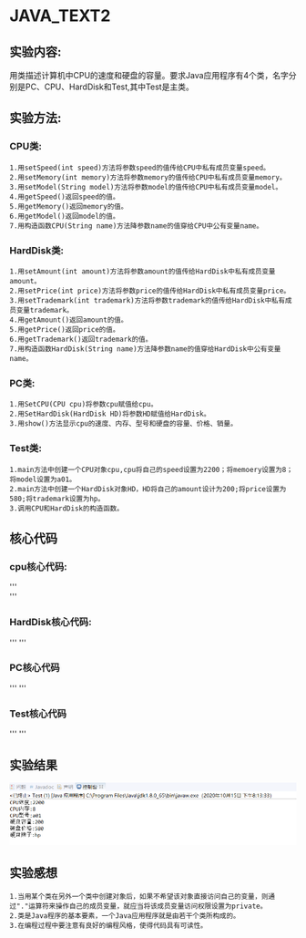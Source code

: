 # JAVA_TEXT2
## 实验内容:
  用类描述计算机中CPU的速度和硬盘的容量。要求Java应用程序有4个类，名字分别是PC、CPU、HardDisk和Test,其中Test是主类。
  
## 实验方法:
  ### CPU类:
    1.用setSpeed(int speed)方法将参数speed的值传给CPU中私有成员变量speed。
    2.用setMemory(int memory)方法将参数memory的值传给CPU中私有成员变量memory。
    3.用setModel(String model)方法将参数model的值传给CPU中私有成员变量model。
    4.用getSpeed()返回speed的值。
    5.用getMemory()返回memory的值。
    6.用getModel()返回model的值。
    7.用构造函数CPU(String name)方法降参数name的值穿给CPU中公有变量name。
  ### HardDisk类:
    1.用setAmount(int amount)方法将参数amount的值传给HardDisk中私有成员变量amount。
    2.用setPrice(int price)方法将参数price的值传给HardDisk中私有成员变量price。
    3.用setTrademark(int trademark)方法将参数trademark的值传给HardDisk中私有成员变量trademark。
    4.用getAmount()返回amount的值。
    5.用getPrice()返回price的值。
    6.用getTrademark()返回trademark的值。
    7.用构造函数HardDisk(String name)方法降参数name的值穿给HardDisk中公有变量name。
  ### PC类:
    1.用SetCPU(CPU cpu)将参数cpu赋值给cpu。
    2.用SetHardDisk(HardDisk HD)将参数HD赋值给HardDisk。
    3.用show()方法显示cpu的速度、内存、型号和硬盘的容量、价格、销量。
  ### Test类:
    1.main方法中创建一个CPU对象cpu,cpu将自己的speed设置为2200；将memoery设置为8；将model设置为a01。
    2.main方法中创建一个HardDisk对象HD，HD将自己的amount设计为200;将price设置为580;将trademark设置为hp。
    3.调用CPU和HardDisk的构造函数。
    
## 核心代码

   ### cpu核心代码:
   '''  
   '''

   
   ### HardDisk核心代码:
   '''
   '''

  
   ### PC核心代码
   '''
   '''

    
   ### Test核心代码
   '''
   '''

   
## 实验结果
![result](https://raw.githubusercontent.com/Handsom123/java-project-/main/reslut.png)
    
## 实验感想 
    1.当用某个类在另外一个类中创建对象后，如果不希望该对象直接访问自己的变量，则通过"."运算符来操作自己的成员变量，就应当将该成员变量访问权限设置为private。
    2.类是Java程序的基本要素，一个Java应用程序就是由若干个类所构成的。
    3.在编程过程中要注意有良好的编程风格，使得代码具有可读性。
    
  
  
  
    
  
  



